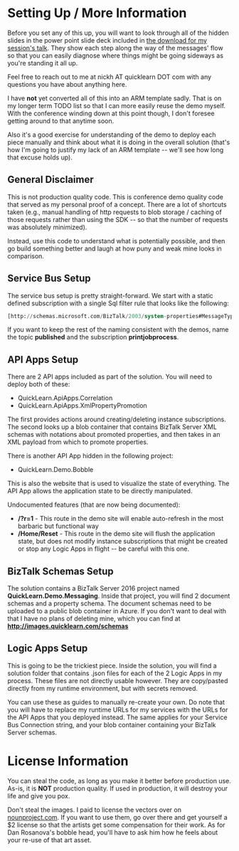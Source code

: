# Setting Up / More Information

Before you set any of this up, you will want to look through all
of the hidden slides in the power point slide deck included in [the
download for my session's talk](http://images.quicklearn.com/integrate2016/thegoods.zip).
They show each step along the way of the messages' flow so that you
can easily diagnose where things might be going sideways as you're
standing it all up.

Feel free to reach out to me at nickh AT quicklearn DOT com with any questions
you have about anything here.

I have **not** yet converted all of this into an ARM template sadly.
That is on my longer term TODO list so that I can more easily reuse
the demo myself. With the conference winding down at this point though,
I don't foresee getting around to that anytime soon.

Also it's a good exercise for understanding of the demo to deploy each
piece manually and think about what it is doing in the overall solution
(that's how I'm going to justify my lack of an ARM template -- we'll see
how long that excuse holds up).

## General Disclaimer ##
This is not production quality code. This is conference demo
quality code that served as my personal proof of a concept. There
are a lot of shortcuts taken (e.g., manual handling of http requests
to blob storage / caching of those requests rather than using the SDK -- 
so that the number of requests was absolutely minimized). 

Instead, use this code to understand what is potentially possible, and
then go build something better and laugh at how puny and weak mine looks
in comparison.

## Service Bus Setup

The service bus setup is pretty straight-forward. We start with a static
defined subscription with a single Sql filter rule that looks like the following:

```sql
[http://schemas.microsoft.com/BizTalk/2003/system-properties#MessageType] = 'http://schemas.quicklearn.com/correlation/demo#PrintJob'
```

If you want to keep the rest of the naming consistent with the demos,
name the topic **published** and the subscription **printjobprocess**.

## API Apps Setup
There are 2 API apps included as part of the solution. You will need
to deploy both of these:
* QuickLearn.ApiApps.Correlation
* QuickLearn.ApiApps.XmlPropertyPromotion

The first provides actions around creating/deleting instance subscriptions. The second looks up a blob container that contains BizTalk Server XML schemas
with notations about promoted properties, and then takes in an XML payload
from which to promote properties.

There is another API App hidden in the following project:
* QuickLearn.Demo.Bobble

This is also the website that is used to visualize the state of everything. The API App allows the application
state to be directly manipulated.

Undocumented features (that are now being documented):
* **/?r=1** - This route in the demo site will enable auto-refresh in the most barbaric but functional way
* **/Home/Reset** - This route in the demo site will flush the application state, but does not modify instance subscriptions
that might be created or stop any Logic Apps in flight -- be careful with this one.

## BizTalk Schemas Setup
The solution contains a BizTalk Server 2016 project named **QuickLearn.Demo.Messaging**. Inside
that project, you will find 2 document schemas and a property schema. The document
schemas need to be uploaded to a public blob container in Azure. If you don't want to deal with that
I have no plans of deleting mine, which you can find at **http://images.quicklearn.com/schemas**

## Logic Apps Setup
This is going to be the trickiest piece. Inside the solution, you will find a solution folder
that contains .json files for each of the 2 Logic Apps in my process. These files are not directly
usable however. They are copy/pasted directly from my runtime environment, but with secrets removed.

You can use these as guides to manually re-create your own. Do note that you will have to replace
my runtime URLs for my services with the URLs for the API Apps that you deployed instead. The same applies
for your Service Bus Connection string, and your blob container containing your BizTalk Server schemas.

# License Information
You can steal the code, as long as you make it better before production use.
As-is, it is **NOT** production quality. If used in production, it will destroy
your life and give you pox.

Don't steal the images. I paid to license the vectors over on [nounproject.com](http://www.nounproject.com).
If you want to use them, go over there and get yourself a $2 license so that the artists get some compensation for their work.
As for Dan Rosanova's bobble head, you'll have to ask him how he feels about your re-use of that art asset.
